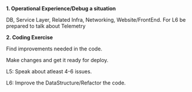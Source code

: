 **1. Operational Experience/Debug a situation**


DB, Service Layer, Related Infra, Networking, Website/FrontEnd. For L6 be prepared to talk about Telemetry

**2. Coding Exercise**

Find improvements needed in the code. 

Make changes and get it ready for deploy. 

L5: Speak about atleast 4-6 issues. 

L6: Improve the DataStructure/Refactor the code. 

